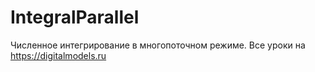 # IntegralParallel
Численное интегрирование в многопоточном режиме.
Все уроки на https://digitalmodels.ru
